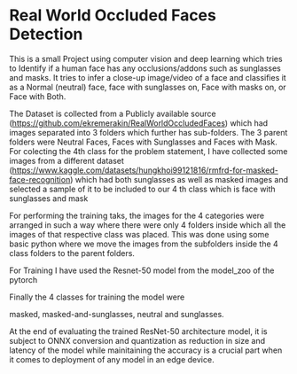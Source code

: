 # Real World Occluded Faces Detection

This is a small Project using computer vision and deep learning which tries to Identify if a human face has any occlusions/addons such as sunglasses and masks. 
It tries to infer a close-up image/video of a face and classifies it as a Normal (neutral) face, face with sunglasses on, Face with masks on, or Face with Both. 

The Dataset is collected from a Publicly available source (https://github.com/ekremerakin/RealWorldOccludedFaces) which had images separated into 3 folders which further has sub-folders. The 3 parent folders were Neutral Faces, Faces with Sunglasses and Faces with Mask. For colecting the 4th class for the problem statement, I have collected some images from a different dataset (https://www.kaggle.com/datasets/hungkhoi99121816/rmfrd-for-masked-face-recognition) which had both sunglasses as well as masked images and selected a sample of it to be included to our 4 th class which is face with sunglasses and mask

For performing the training taks, the images for the 4 categories were arranged in such a way where there were only 4 folders inside which all the images of that respective class was placed. This was done using some basic python where we move the images from the subfolders inside the 4 class folders to the parent folders.

For Training I have used the Resnet-50 model from the model_zoo of the pytorch

Finally the 4 classes for training the model were

masked, masked-and-sunglasses, neutral and sunglasses.



At the end of evaluating the trained ResNet-50 architecture model, it is subject to ONNX conversion and quantization as reduction in size and latency of the model while mainitaining the accuracy is a crucial part when it comes to deployment of any model in an edge device. 



